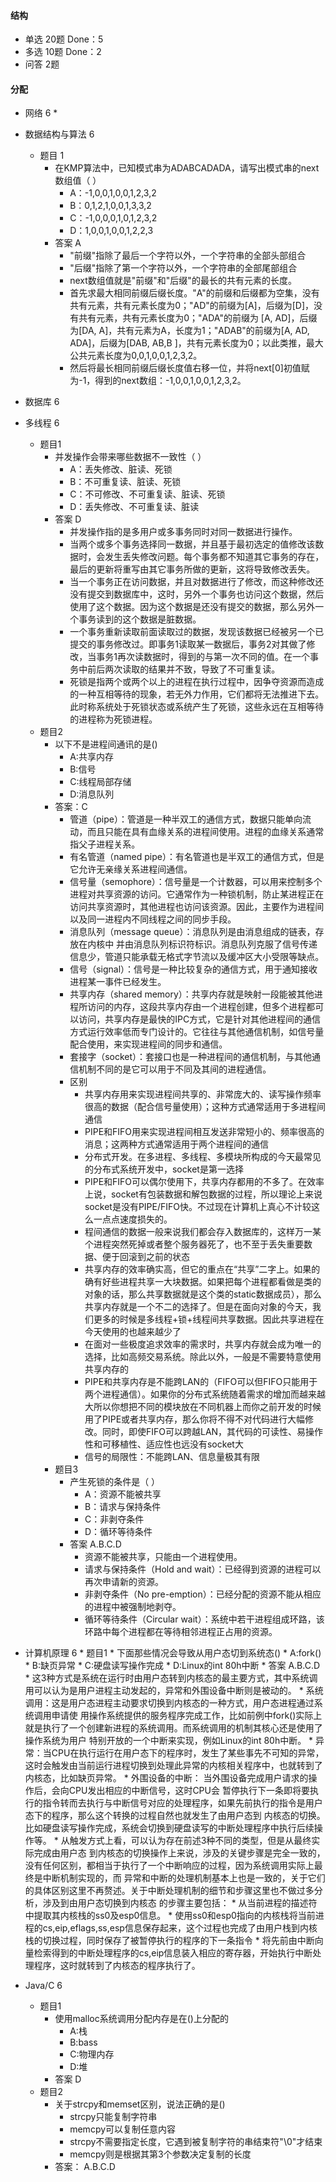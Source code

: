 #### 结构
* 单选 20题 Done：5
* 多选 10题 Done：2
* 问答 2题

#### 分配
* 网络    6
    * 
* 数据结构与算法    6
    * 题目 1
        * 在KMP算法中，已知模式串为ADABCADADA，请写出模式串的next数组值（ ）
            * A：-1,0,0,1,0,0,1,2,3,2
            * B：0,1,2,1,0,0,1,3,3,2
            * C：-1,0,0,0,1,0,1,2,3,2
            * D：1,0,0,1,0,0,1,2,2,3
        * 答案 A
            * "前缀"指除了最后一个字符以外，一个字符串的全部头部组合
            * "后缀"指除了第一个字符以外，一个字符串的全部尾部组合
            * next数组值就是"前缀"和"后缀"的最长的共有元素的长度。
            * 首先求最大相同前缀后缀长度。"A"的前缀和后缀都为空集，没有共有元素，共有元素长度为0；"AD"的前缀为[A]，后缀为[D]，没有共有元素，共有元素长度为0；"ADA"的前缀为 [A, AD]，后缀为[DA, A]，共有元素为A，长度为1；"ADAB"的前缀为[A, AD, ADA]，后缀为[DAB, AB,B ]，共有元素长度为0；以此类推，最大公共元素长度为0,0,1,0,0,1,2,3,2。
            * 然后将最长相同前缀后缀长度值右移一位，并将next[0]初值赋为-1，得到的next数组：-1,0,0,1,0,0,1,2,3,2。
* 数据库    6
* 多线程    6
    * 题目1
        * 并发操作会带来哪些数据不一致性（ ）
            * A：丢失修改、脏读、死锁
            * B：不可重复读、脏读、死锁
            * C：不可修改、不可重复读、脏读、死锁
            * D：丢失修改、不可重复读、脏读
        * 答案 D
            * 并发操作指的是多用户或多事务同时对同一数据进行操作。
            * 当两个或多个事务选择同一数据，并且基于最初选定的值修改该数据时，会发生丢失修改问题。每个事务都不知道其它事务的存在，最后的更新将重写由其它事务所做的更新，这将导致修改丢失。
            * 当一个事务正在访问数据，并且对数据进行了修改，而这种修改还没有提交到数据库中，这时，另外一个事务也访问这个数据，然后使用了这个数据。因为这个数据是还没有提交的数据，那么另外一个事务读到的这个数据是脏数据。
            * 一个事务重新读取前面读取过的数据，发现该数据已经被另一个已提交的事务修改过。即事务1读取某一数据后，事务2对其做了修改，当事务1再次读数据时，得到的与第一次不同的值。在一个事务中前后两次读取的结果并不致，导致了不可重复读。
            * 死锁是指两个或两个以上的进程在执行过程中，因争夺资源而造成的一种互相等待的现象，若无外力作用，它们都将无法推进下去。此时称系统处于死锁状态或系统产生了死锁，这些永远在互相等待的进程称为死锁进程。
    * 题目2
        * 以下不是进程间通讯的是()
            * A:共享内存
            * B:信号
            * C:线程局部存储
            * D:消息队列
        * 答案：C
            * 管道（pipe）：管道是一种半双工的通信方式，数据只能单向流动，而且只能在具有血缘关系的进程间使用。进程的血缘关系通常指父子进程关系。
            * 有名管道（named pipe）：有名管道也是半双工的通信方式，但是它允许无亲缘关系进程间通信。
            * 信号量（semophore）：信号量是一个计数器，可以用来控制多个进程对共享资源的访问。它通常作为一种锁机制，防止某进程正在访问共享资源时，其他进程也访问该资源。因此，主要作为进程间以及同一进程内不同线程之间的同步手段。
            * 消息队列（message queue）：消息队列是由消息组成的链表，存放在内核中 并由消息队列标识符标识。消息队列克服了信号传递信息少，管道只能承载无格式字节流以及缓冲区大小受限等缺点。
            * 信号（signal）：信号是一种比较复杂的通信方式，用于通知接收进程某一事件已经发生。
            * 共享内存（shared memory）：共享内存就是映射一段能被其他进程所访问的内存，这段共享内存由一个进程创建，但多个进程都可以访问，共享内存是最快的IPC方式，它是针对其他进程间的通信方式运行效率低而专门设计的。它往往与其他通信机制，如信号量配合使用，来实现进程间的同步和通信。
            * 套接字（socket）：套接口也是一种进程间的通信机制，与其他通信机制不同的是它可以用于不同及其间的进程通信。
            * 区别
                * 共享内存用来实现进程间共享的、非常庞大的、读写操作频率很高的数据（配合信号量使用）；这种方式通常适用于多进程间通信
                * PIPE和FIFO用来实现进程间相互发送非常短小的、频率很高的消息；这两种方式通常适用于两个进程间的通信
                * 分布式开发。在多进程、多线程、多模块所构成的今天最常见的分布式系统开发中，socket是第一选择
                * PIPE和FIFO可以偶尔使用下，共享内存都用的不多了。在效率上说，socket有包装数据和解包数据的过程，所以理论上来说socket是没有PIPE/FIFO快。不过现在计算机上真心不计较这么一点点速度损失的。
                * 程间通信的数据一般来说我们都会存入数据库的，这样万一某个进程突然死掉或者整个服务器死了，也不至于丢失重要数据、便于回滚到之前的状态
                * 共享内存的效率确实高，但它的重点在“共享”二字上。如果的确有好些进程共享一大块数据。如果把每个进程都看做是类的对象的话，那么共享数据就是这个类的static数据成员），那么共享内存就是一个不二的选择了。但是在面向对象的今天，我们更多的时候是多线程+锁+线程间共享数据。因此共享进程在今天使用的也越来越少了
                * 在面对一些极度追求效率的需求时，共享内存就会成为唯一的选择，比如高频交易系统。除此以外，一般是不需要特意使用共享内存的
                * PIPE和共享内存是不能跨LAN的（FIFO可以但FIFO只能用于两个进程通信）。如果你的分布式系统随着需求的增加而越来越大所以你想把不同的模块放在不同机器上而你之前开发的时候用了PIPE或者共享内存，那么你将不得不对代码进行大幅修改。同时，即使FIFO可以跨越LAN，其代码的可读性、易操作性和可移植性、适应性也远没有socket大
                * 信号的局限性：不能跨LAN、信息量极其有限
        * 题目3
            * 产生死锁的条件是（ ）
                * A：资源不能被共享
                * B：请求与保持条件
                * C：非剥夺条件
                * D：循环等待条件
            * 答案 A.B.C.D
                * 资源不能被共享，只能由一个进程使用。
                * 请求与保持条件（Hold and wait）：已经得到资源的进程可以再次申请新的资源。
                * 非剥夺条件（No pre-emption）：已经分配的资源不能从相应的进程中被强制地剥夺。
                * 循环等待条件（Circular wait）：系统中若干进程组成环路，该环路中每个进程都在等待相邻进程正占用的资源。
* 计算机原理    6
        * 题目1
            * 下面那些情况会导致从用户态切到系统态()
                * A:fork()
                * B:缺页异常
                * C:硬盘读写操作完成
                * D:Linux的int 80h中断
            * 答案 A.B.C.D
                * 这3种方式是系统在运行时由用户态转到内核态的最主要方式，其中系统调用可以认为是用户进程主动发起的，异常和外围设备中断则是被动的。
                    * 系统调用：这是用户态进程主动要求切换到内核态的一种方式，用户态进程通过系统调用申请使 用操作系统提供的服务程序完成工作，比如前例中fork()实际上就是执行了一个创建新进程的系统调用。而系统调用的机制其核心还是使用了操作系统为用户 特别开放的一个中断来实现，例如Linux的int 80h中断。
                    * 异常：当CPU在执行运行在用户态下的程序时，发生了某些事先不可知的异常，这时会触发由当前运行进程切换到处理此异常的内核相关程序中，也就转到了内核态，比如缺页异常。
                    * 外围设备的中断： 当外围设备完成用户请求的操作后，会向CPU发出相应的中断信号，这时CPU会 暂停执行下一条即将要执行的指令转而去执行与中断信号对应的处理程序，如果先前执行的指令是用户态下的程序，那么这个转换的过程自然也就发生了由用户态到 内核态的切换。比如硬盘读写操作完成，系统会切换到硬盘读写的中断处理程序中执行后续操作等。
                * 从触发方式上看，可以认为存在前述3种不同的类型，但是从最终实际完成由用户态 到内核态的切换操作上来说，涉及的关键步骤是完全一致的，没有任何区别，都相当于执行了一个中断响应的过程，因为系统调用实际上最终是中断机制实现的，而 异常和中断的处理机制基本上也是一致的，关于它们的具体区别这里不再赘述。关于中断处理机制的细节和步骤这里也不做过多分析，涉及到由用户态切换到内核态 的步骤主要包括：
                    * 从当前进程的描述符中提取其内核栈的ss0及esp0信息。
                    * 使用ss0和esp0指向的内核栈将当前进程的cs,eip,eflags,ss,esp信息保存起来，这个过程也完成了由用户栈到内核栈的切换过程，同时保存了被暂停执行的程序的下一条指令
                    * 将先前由中断向量检索得到的中断处理程序的cs,eip信息装入相应的寄存器，开始执行中断处理程序，这时就转到了内核态的程序执行了。

* Java/C    6
    * 题目1
        * 使用malloc系统调用分配内存是在()上分配的
            * A:栈
            * B:bass
            * C:物理内存
            * D:堆
        * 答案 D
    * 题目2
        * 关于strcpy和memset区别，说法正确的是()
            * strcpy只能复制字符串
            * memcpy可以复制任意内容
            * strcpy不需要指定长度，它遇到被复制字符的串结束符"\0"才结束
            * memcpy则是根据其第3个参数决定复制的长度
        * 答案： A.B.C.D
